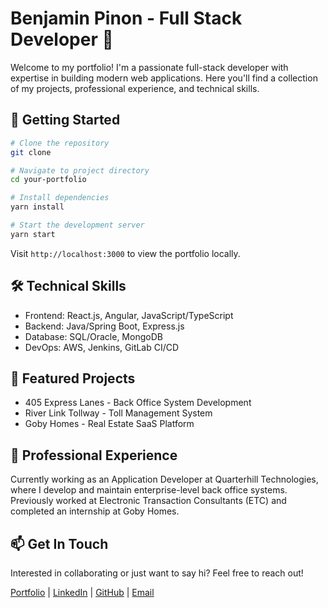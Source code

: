 # Benjamin Pinon - Full Stack Developer 🚀

Welcome to my portfolio! I'm a passionate full-stack developer with expertise in building modern web applications. Here you'll find a collection of my projects, professional experience, and technical skills.

## 🚀 Getting Started
```bash
# Clone the repository
git clone 

# Navigate to project directory
cd your-portfolio

# Install dependencies
yarn install

# Start the development server
yarn start
```
Visit `http://localhost:3000` to view the portfolio locally.

## 🛠️ Technical Skills
- Frontend: React.js, Angular, JavaScript/TypeScript
- Backend: Java/Spring Boot, Express.js
- Database: SQL/Oracle, MongoDB
- DevOps: AWS, Jenkins, GitLab CI/CD

## 💼 Featured Projects
- 405 Express Lanes - Back Office System Development
- River Link Tollway - Toll Management System
- Goby Homes - Real Estate SaaS Platform

## 🎯 Professional Experience
Currently working as an Application Developer at Quarterhill Technologies, where I develop and maintain enterprise-level back office systems. Previously worked at Electronic Transaction Consultants (ETC) and completed an internship at Goby Homes.

## 📫 Get In Touch
Interested in collaborating or just want to say hi? Feel free to reach out!

[Portfolio](https://benjaminpinon.com) | [LinkedIn](https://www.linkedin.com/in/benpiñon/) | [GitHub](https://github.com/benpinon4) | [Email](mailto:benjamin.pinon001@gmail.com)

